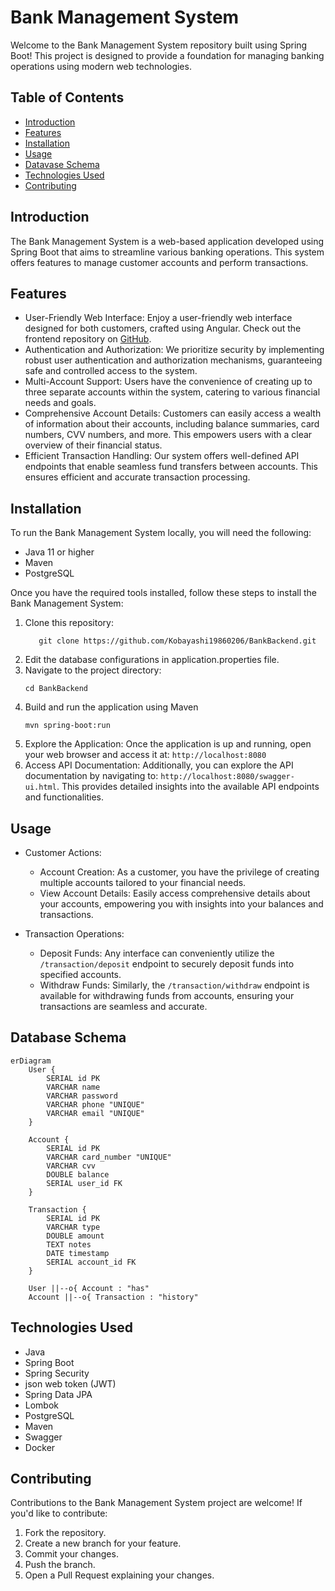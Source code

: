 # Bank Management System
Welcome to the Bank Management System repository built using Spring Boot! This project is designed to provide a foundation for managing banking operations using modern web technologies.

## Table of Contents
- [Introduction](#introduction)
- [Features](#features)
- [Installation](#installation)
- [Usage](#usage)
- [Datavase Schema](#database-schema)
- [Technologies Used](#technologies-used)
- [Contributing](#contributing)


## Introduction

The Bank Management System is a web-based application developed using Spring Boot that aims to streamline various banking operations. This system offers features to manage customer accounts and perform transactions.


## Features

- User-Friendly Web Interface: Enjoy a user-friendly web interface designed for both customers, crafted using Angular. Check out the frontend repository on [GitHub](https://github.com/Kobayashi19860206/BankFrontend).
- Authentication and Authorization: We prioritize security by implementing robust user authentication and authorization mechanisms, guaranteeing safe and controlled access to the system.
- Multi-Account Support: Users have the convenience of creating up to three separate accounts within the system, catering to various financial needs and goals.
- Comprehensive Account Details: Customers can easily access a wealth of information about their accounts, including balance summaries, card numbers, CVV numbers, and more. This empowers users with a clear overview of their financial status.
- Efficient Transaction Handling: Our system offers well-defined API endpoints that enable seamless fund transfers between accounts. This ensures efficient and accurate transaction processing.


## Installation

To run the Bank Management System locally, you will need the following:
- Java 11 or higher
- Maven
- PostgreSQL

Once you have the required tools installed, follow these steps to install the Bank Management System:

1. Clone this repository:
    ```shell
       git clone https://github.com/Kobayashi19860206/BankBackend.git
    ```
2. Edit the database configurations in application.properties file.
3. Navigate to the project directory:
    ```shell
    cd BankBackend
    ```
4. Build and run the application using Maven
    ```shell
    mvn spring-boot:run
    ```
5. Explore the Application: Once the application is up and running, open your web browser and access it at: `http://localhost:8080`
6. Access API Documentation: Additionally, you can explore the API documentation by navigating to: `http://localhost:8080/swagger-ui.html`. This provides detailed insights into the available API endpoints and functionalities.


## Usage

- Customer Actions:
   - Account Creation: As a customer, you have the privilege of creating multiple accounts tailored to your financial needs.
   - View Account Details: Easily access comprehensive details about your accounts, empowering you with insights into your balances and transactions.

- Transaction Operations:
  - Deposit Funds: Any interface can conveniently utilize the `/transaction/deposit` endpoint to securely deposit funds into specified accounts.
  - Withdraw Funds: Similarly, the `/transaction/withdraw` endpoint is available for withdrawing funds from accounts, ensuring your transactions are seamless and accurate.


## Database Schema
```mermaid
erDiagram
    User {
        SERIAL id PK
        VARCHAR name
        VARCHAR password
        VARCHAR phone "UNIQUE"
        VARCHAR email "UNIQUE"
    }
    
    Account {
        SERIAL id PK
        VARCHAR card_number "UNIQUE"
        VARCHAR cvv
        DOUBLE balance
        SERIAL user_id FK
    }

    Transaction {
        SERIAL id PK
        VARCHAR type
        DOUBLE amount
        TEXT notes
        DATE timestamp
        SERIAL account_id FK
    }

    User ||--o{ Account : "has"
    Account ||--o{ Transaction : "history"
```


## Technologies Used
- Java
- Spring Boot
- Spring Security
- json web token (JWT)
- Spring Data JPA
- Lombok
- PostgreSQL
- Maven 
- Swagger
- Docker


## Contributing
Contributions to the Bank Management System project are welcome! If you'd like to contribute:
1. Fork the repository.
2. Create a new branch for your feature.
3. Commit your changes.
4. Push the branch.
5. Open a Pull Request explaining your changes.

